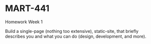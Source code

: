 # MART-441

Homework Week 1 

Build a single-page (nothing too extensive), static-site, that briefly describes you and what you can do (design, development, and more).